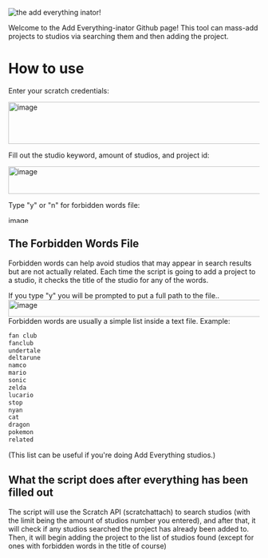 ![the add everything inator!](https://github.com/user-attachments/assets/6d8ab2b0-6092-41cd-a82c-14f5697f91e7)

Welcome to the Add Everything-inator Github page! This tool can mass-add projects to studios via searching them and then adding the project.
# How to use
Enter your scratch credentials:

<img width="1090" height="84" alt="image" src="https://github.com/user-attachments/assets/68cd847f-176f-4411-b37a-c1632794f4ac" />

Fill out the studio keyword, amount of studios, and project id:

<img width="1087" height="55" alt="image" src="https://github.com/user-attachments/assets/3ea48bf1-3db1-4f1c-a970-654e67017844" />

Type "y" or "n" for forbidden words file:

<img width="1061" height="13" alt="image" src="https://github.com/user-attachments/assets/84ef2b67-692a-49c7-a392-76a333d05c41" />

<h2>The Forbidden Words File</h2>
Forbidden words can help avoid studios that may appear in search results but are not actually related. Each time the script is going to add a project to a studio, it checks the title of the studio for any of the words.

If you type "y" you will be prompted to put a full path to the file..
<img width="1103" height="34" alt="image" src="https://github.com/user-attachments/assets/1b0fef05-28b4-437f-9997-89a035b79470" />
Forbidden words are usually a simple list inside a text file. Example:

```txt
fan club
fanclub
undertale
deltarune
namco
mario
sonic
zelda
lucario
stop
nyan
cat
dragon
pokemon
related
```

(This list can be useful if you're doing Add Everything studios.)
<h2>What the script does after everything has been filled out</h2>
The script will use the Scratch API (scratchattach) to search studios (with the limit being the amount of studios number you entered), and after that, it will check if any studios searched the project has already been added to. Then, it will begin adding the project to the list of studios found (except for ones with forbidden words in the title of course)
